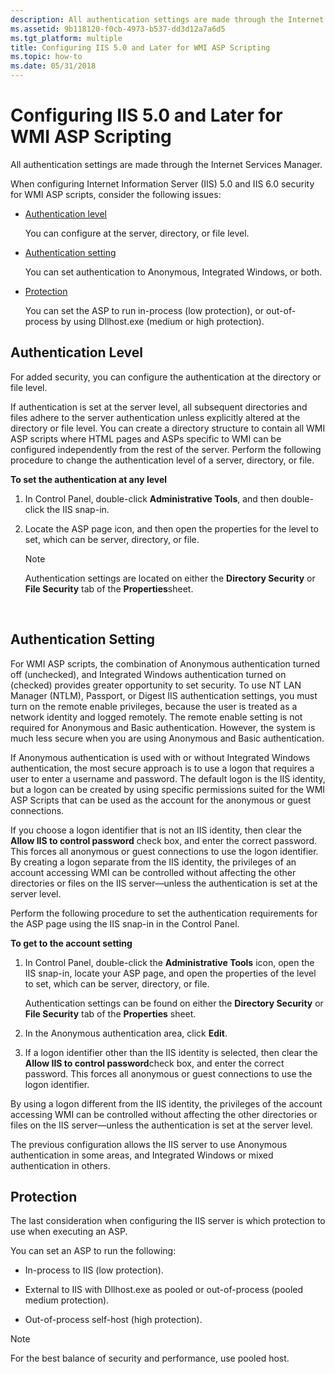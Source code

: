 ```yaml
---
description: All authentication settings are made through the Internet Services Manager.
ms.assetid: 9b118120-f0cb-4973-b537-dd3d12a7a6d5
ms.tgt_platform: multiple
title: Configuring IIS 5.0 and Later for WMI ASP Scripting
ms.topic: how-to
ms.date: 05/31/2018
---
```


# Configuring IIS 5.0 and Later for WMI ASP Scripting

All authentication settings are made through the Internet Services Manager.

When configuring Internet Information Server (IIS) 5.0 and IIS 6.0 security for WMI ASP scripts, consider the following issues:

-   [Authentication level](#authentication-level)

    You can configure at the server, directory, or file level.

-   [Authentication setting](#authentication-setting)

    You can set authentication to Anonymous, Integrated Windows, or both.

-   [Protection](#protection)

    You can set the ASP to run in-process (low protection), or out-of-process by using Dllhost.exe (medium or high protection).

## Authentication Level

For added security, you can configure the authentication at the directory or file level.

If authentication is set at the server level, all subsequent directories and files adhere to the server authentication unless explicitly altered at the directory or file level. You can create a directory structure to contain all WMI ASP scripts where HTML pages and ASPs specific to WMI can be configured independently from the rest of the server. Perform the following procedure to change the authentication level of a server, directory, or file.

**To set the authentication at any level**

1.  In Control Panel, double-click **Administrative Tools**, and then double-click the IIS snap-in.

2.  Locate the ASP page icon, and then open the properties for the level to set, which can be server, directory, or file.

    > [!Note]  
    > Authentication settings are located on either the **Directory Security** or **File Security** tab of the **Properties**sheet.

     

## Authentication Setting

For WMI ASP scripts, the combination of Anonymous authentication turned off (unchecked), and Integrated Windows authentication turned on (checked) provides greater opportunity to set security. To use NT LAN Manager (NTLM), Passport, or Digest IIS authentication settings, you must turn on the remote enable privileges, because the user is treated as a network identity and logged remotely. The remote enable setting is not required for Anonymous and Basic authentication. However, the system is much less secure when you are using Anonymous and Basic authentication.

If Anonymous authentication is used with or without Integrated Windows authentication, the most secure approach is to use a logon that requires a user to enter a username and password. The default logon is the IIS identity, but a logon can be created by using specific permissions suited for the WMI ASP Scripts that can be used as the account for the anonymous or guest connections.

If you choose a logon identifier that is not an IIS identity, then clear the **Allow IIS to control password** check box, and enter the correct password. This forces all anonymous or guest connections to use the logon identifier. By creating a logon separate from the IIS identity, the privileges of an account accessing WMI can be controlled without affecting the other directories or files on the IIS server—unless the authentication is set at the server level.

Perform the following procedure to set the authentication requirements for the ASP page using the IIS snap-in in the Control Panel.

**To get to the account setting**

1.  In Control Panel, double-click the **Administrative Tools** icon, open the IIS snap-in, locate your ASP page, and open the properties of the level to set, which can be server, directory, or file.

    Authentication settings can be found on either the **Directory Security** or **File Security** tab of the **Properties** sheet.

2.  In the Anonymous authentication area, click **Edit**.

3.  If a logon identifier other than the IIS identity is selected, then clear the **Allow IIS to control password**check box, and enter the correct password. This forces all anonymous or guest connections to use the logon identifier.

By using a logon different from the IIS identity, the privileges of the account accessing WMI can be controlled without affecting the other directories or files on the IIS server—unless the authentication is set at the server level.

The previous configuration allows the IIS server to use Anonymous authentication in some areas, and Integrated Windows or mixed authentication in others.

## Protection

The last consideration when configuring the IIS server is which protection to use when executing an ASP.

You can set an ASP to run the following:

-   In-process to IIS (low protection).

-   External to IIS with Dllhost.exe as pooled or out-of-process (pooled medium protection).

-   Out-of-process self-host (high protection).

> [!Note]  
> For the best balance of security and performance, use pooled host.

 

 

 



